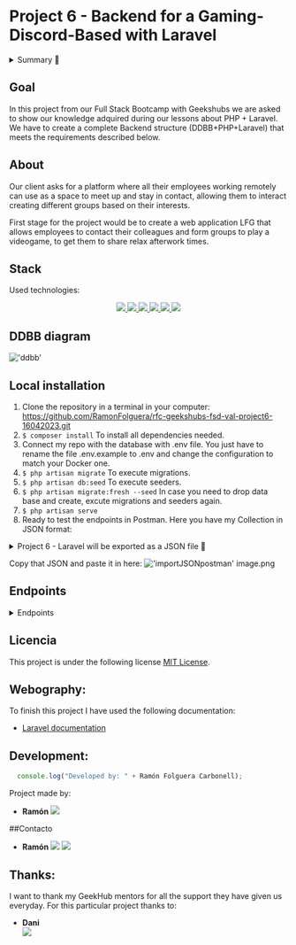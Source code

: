 # Project 6 - Backend for a Gaming-Discord-Based with Laravel
<details>
  <summary>Summary 📝</summary>
  <ol>
    <li><a href="#objetivo">Goal</a></li>
    <li><a href="#sobre-el-proyecto">About</a></li>
    <li><a href="#stack">Stack</a></li>
    <li><a href="#diagrama-bd">Diagram</a></li>
    <li><a href="#instalación-en-local">Installation</a></li>
    <li><a href="#work-flow">Work-flow</a></li>
    <li><a href="#endpoints">Endpoints</a></li>
    <li><a href="#futuras-funcionalidades">Future funtionalities</a></li>
    <li><a href="#licencia">Licence</a></li>
    <li><a href="#webgrafia">webography</a></li>
    <li><a href="#desarrollo">Development</a></li>
    <li><a href="#contacto">Contact</a></li>
  </ol>
</details>

## Goal
In this project from our Full Stack Bootcamp with Geekshubs we are asked to show our knowledge adquired during our lessons about PHP + Laravel. We have to create a complete Backend structure (DDBB+PHP+Laravel) that meets the requirements described below. 

## About
Our client asks for a platform where all their employees working remotely can use as a space to meet up and stay in contact, allowing them to interact creating different groups based on their interests.

First stage for the project would be to create a web application LFG that allows employees to contact their colleagues and form groups to play a videogame, to get them to share relax afterwork times.

## Stack
Used technologies:

<div align="center">

<a href="https://php.net/">
    <img src= "https://img.shields.io/badge/php-8993be?style=for-the-badge&logo=php&logoColor=white"/>
</a>
<a href="https://laravel.com/">
    <img src= "https://img.shields.io/badge/laravel-FF0000?style=for-the-badge&logo=laravel&logoColor=white"/>
</a>
<a href="https://www.mysql.com/">
    <img src= "https://img.shields.io/badge/mysql-3E6E93?style=for-the-badge&logo=mysql&logoColor=white"/>
</a>
<a href="https://git-scm.com/">
    <img src= "https://img.shields.io/badge/git-f34f29?style=for-the-badge&logo=git&logoColor=white"/>
</a>
<a href="https://www.docker.com/">
    <img src= "https://img.shields.io/badge/docker-2496ED?style=for-the-badge&logo=docker&logoColor=white"/>
</a>
<a href=" https://www.postman.com/">
    <img src= "https://img.shields.io/badge/Postman-FF6C37?style=for-the-badge&logo=postman&logoColor=white"/>
</a>

 </div>


## DDBB diagram
!['ddbb'](./img/ddbb.JPG)

## Local installation

1. Clone the repository in a terminal in your computer:
https://github.com/RamonFolguera/rfc-geekshubs-fsd-val-project6-16042023.git
2. ` $ composer install ` To install all dependencies needed.
3. Connect my repo with the database with .env file. You just have to rename the file .env.example to .env and change the configuration to match your Docker one.
4. ``` $ php artisan migrate ``` To execute migrations.
5. ``` $ php artisan db:seed ``` To execute seeders.
5. ``` $ php artisan migrate:fresh --seed ``` In case you need to drop data base and create, excute migrations and seeders again.
6. ``` $ php artisan serve ``` 
7. Ready to test the endpoints in Postman. Here you have my Collection in JSON format:
<details>
<summary>Project 6 - Laravel will be exported as a JSON file 📝</summary>
{
	"info": {
		"_postman_id": "e9501af7-cd90-4194-b5b7-aaba70da1431",
		"name": "Project 6 - Laravel",
		"schema": "https://schema.getpostman.com/json/collection/v2.1.0/collection.json"
	},
	"item": [
		{
			"name": "Users",
			"item": [
				{
					"name": "Get my profile",
					"protocolProfileBehavior": {
						"disableBodyPruning": true,
						"disabledSystemHeaders": {
							"accept": true
						}
					},
					"request": {
						"auth": {
							"type": "bearer",
							"bearer": [
								{
									"key": "token",
									"value": "8|029TWlGt2bxZJNUX9Jj775DKsBg1aVua7q1o38ci",
									"type": "string"
								}
							]
						},
						"method": "GET",
						"header": [
							{
								"key": "Accept",
								"value": "application/json",
								"type": "default"
							}
						],
						"body": {
							"mode": "raw",
							"raw": "",
							"options": {
								"raw": {
									"language": "json"
								}
							}
						},
						"url": {
							"raw": "localhost:8000/api/my-profile/",
							"host": [
								"localhost"
							],
							"port": "8000",
							"path": [
								"api",
								"my-profile",
								""
							]
						}
					},
					"response": []
				},
				{
					"name": "Update my profile",
					"protocolProfileBehavior": {
						"disableBodyPruning": true,
						"disabledSystemHeaders": {
							"accept": true
						}
					},
					"request": {
						"auth": {
							"type": "bearer",
							"bearer": [
								{
									"key": "token",
									"value": "8|029TWlGt2bxZJNUX9Jj775DKsBg1aVua7q1o38ci",
									"type": "string"
								}
							]
						},
						"method": "GET",
						"header": [
							{
								"key": "Accept",
								"value": "application/json",
								"type": "default"
							}
						],
						"body": {
							"mode": "raw",
							"raw": "",
							"options": {
								"raw": {
									"language": "json"
								}
							}
						},
						"url": {
							"raw": "localhost:8000/api/my-profile/",
							"host": [
								"localhost"
							],
							"port": "8000",
							"path": [
								"api",
								"my-profile",
								""
							]
						}
					},
					"response": []
				},
				{
					"name": "Get All users by Admin",
					"request": {
						"method": "GET",
						"header": [],
						"url": {
							"raw": "localhost:8000/api/register/",
							"host": [
								"localhost"
							],
							"port": "8000",
							"path": [
								"api",
								"register",
								""
							]
						}
					},
					"response": []
				}
			]
		},
		{
			"name": "Auth",
			"item": [
				{
					"name": "Register",
					"request": {
						"method": "POST",
						"header": [],
						"body": {
							"mode": "raw",
							"raw": "{\r\n    \"name\": \"Peter\",\r\n    \"last_name\": \"Roger\",\r\n    \"username\": \"nickname\",\r\n    \"email\": \"peter@peter.com\",\r\n    \"password\": \"123456\"\r\n}",
							"options": {
								"raw": {
									"language": "json"
								}
							}
						},
						"url": {
							"raw": "localhost:8000/api/register/",
							"host": [
								"localhost"
							],
							"port": "8000",
							"path": [
								"api",
								"register",
								""
							]
						}
					},
					"response": []
				},
				{
					"name": "Logout",
					"request": {
						"method": "POST",
						"header": [],
						"body": {
							"mode": "raw",
							"raw": "{\r\n    \"email\": \"alex@alex.com\",\r\n    \"password\": \"password456\"\r\n}",
							"options": {
								"raw": {
									"language": "json"
								}
							}
						},
						"url": {
							"raw": "localhost:8000/api/login/",
							"host": [
								"localhost"
							],
							"port": "8000",
							"path": [
								"api",
								"login",
								""
							]
						}
					},
					"response": []
				},
				{
					"name": "Login",
					"request": {
						"method": "POST",
						"header": [],
						"body": {
							"mode": "raw",
							"raw": "{\r\n    \"email\": \"alex@alex.com\",\r\n    \"password\": \"password456\"\r\n}",
							"options": {
								"raw": {
									"language": "json"
								}
							}
						},
						"url": {
							"raw": "localhost:8000/api/login/",
							"host": [
								"localhost"
							],
							"port": "8000",
							"path": [
								"api",
								"login",
								""
							]
						}
					},
					"response": []
				}
			]
		},
		{
			"name": "Parties",
			"item": [
				{
					"name": "Create Party",
					"request": {
						"method": "POST",
						"header": [],
						"body": {
							"mode": "raw",
							"raw": "{\r\n    \"game_id\": 1,\r\n    \"name\": \"RamonParty\"\r\n}",
							"options": {
								"raw": {
									"language": "json"
								}
							}
						},
						"url": {
							"raw": "localhost:8000/api/party/",
							"host": [
								"localhost"
							],
							"port": "8000",
							"path": [
								"api",
								"party",
								""
							]
						}
					},
					"response": []
				},
				{
					"name": "Get all parties playing a Game",
					"protocolProfileBehavior": {
						"disableBodyPruning": true,
						"disabledSystemHeaders": {
							"accept": true
						}
					},
					"request": {
						"method": "GET",
						"header": [
							{
								"key": "Accept",
								"value": "application/json",
								"type": "default"
							}
						],
						"body": {
							"mode": "raw",
							"raw": "",
							"options": {
								"raw": {
									"language": "json"
								}
							}
						},
						"url": {
							"raw": "localhost:8000/api/partiesByGameId/2",
							"host": [
								"localhost"
							],
							"port": "8000",
							"path": [
								"api",
								"partiesByGameId",
								"2"
							]
						}
					},
					"response": []
				},
				{
					"name": "Join a Party",
					"request": {
						"auth": {
							"type": "bearer",
							"bearer": [
								{
									"key": "token",
									"value": "11|flpY4uplQV3wOxlzUezMCfSiMJoT3eWbZVuW7YYT",
									"type": "string"
								}
							]
						},
						"method": "POST",
						"header": [],
						"body": {
							"mode": "raw",
							"raw": "{\r\n    \"party_id\": 1\r\n}",
							"options": {
								"raw": {
									"language": "json"
								}
							}
						},
						"url": {
							"raw": "localhost:8000/api/party/join",
							"host": [
								"localhost"
							],
							"port": "8000",
							"path": [
								"api",
								"party",
								"join"
							]
						}
					},
					"response": []
				},
				{
					"name": "Leave a Party",
					"request": {
						"auth": {
							"type": "bearer",
							"bearer": [
								{
									"key": "token",
									"value": "11|flpY4uplQV3wOxlzUezMCfSiMJoT3eWbZVuW7YYT",
									"type": "string"
								}
							]
						},
						"method": "POST",
						"header": [],
						"body": {
							"mode": "raw",
							"raw": "{\r\n    \"party_id\": 1\r\n}",
							"options": {
								"raw": {
									"language": "json"
								}
							}
						},
						"url": {
							"raw": "localhost:8000/api/party/join",
							"host": [
								"localhost"
							],
							"port": "8000",
							"path": [
								"api",
								"party",
								"join"
							]
						}
					},
					"response": []
				}
			]
		},
		{
			"name": "Messages",
			"item": [
				{
					"name": "GetAllMessagesByPartyId",
					"protocolProfileBehavior": {
						"disabledSystemHeaders": {
							"accept": true
						}
					},
					"request": {
						"auth": {
							"type": "bearer",
							"bearer": [
								{
									"key": "token",
									"value": "2|IP9D1KYxSPaZVLyzaAgScbcLXk75j4FiOKlMBKir",
									"type": "string"
								}
							]
						},
						"method": "GET",
						"header": [
							{
								"key": "Accept",
								"value": "application/json",
								"type": "default"
							}
						],
						"url": {
							"raw": "localhost:8000/api/messages/party/1",
							"host": [
								"localhost"
							],
							"port": "8000",
							"path": [
								"api",
								"messages",
								"party",
								"1"
							]
						}
					},
					"response": []
				},
				{
					"name": "Create Message",
					"protocolProfileBehavior": {
						"disabledSystemHeaders": {
							"accept": true
						}
					},
					"request": {
						"method": "POST",
						"header": [
							{
								"key": "Accept",
								"value": "application/json",
								"type": "default"
							}
						],
						"body": {
							"mode": "raw",
							"raw": "{\r\n    \"party_id\": 1,\r\n    \"message\": \"What's up guys?\"\r\n}",
							"options": {
								"raw": {
									"language": "json"
								}
							}
						},
						"url": {
							"raw": "localhost:8000/api/messages/new",
							"host": [
								"localhost"
							],
							"port": "8000",
							"path": [
								"api",
								"messages",
								"new"
							]
						}
					},
					"response": []
				},
				{
					"name": "Update Message",
					"protocolProfileBehavior": {
						"disabledSystemHeaders": {
							"accept": true
						}
					},
					"request": {
						"auth": {
							"type": "bearer",
							"bearer": [
								{
									"key": "token",
									"value": "2|IP9D1KYxSPaZVLyzaAgScbcLXk75j4FiOKlMBKir",
									"type": "string"
								}
							]
						},
						"method": "PUT",
						"header": [
							{
								"key": "Accept",
								"value": "application/json",
								"type": "default"
							}
						],
						"body": {
							"mode": "raw",
							"raw": "{\r\n    \"message\": \"que pasa cara pasa\"\r\n}",
							"options": {
								"raw": {
									"language": "json"
								}
							}
						},
						"url": {
							"raw": "localhost:8000/api/messages/1",
							"host": [
								"localhost"
							],
							"port": "8000",
							"path": [
								"api",
								"messages",
								"1"
							]
						}
					},
					"response": []
				},
				{
					"name": "Delete Message",
					"protocolProfileBehavior": {
						"disabledSystemHeaders": {
							"accept": true
						}
					},
					"request": {
						"auth": {
							"type": "bearer",
							"bearer": [
								{
									"key": "token",
									"value": "2|IP9D1KYxSPaZVLyzaAgScbcLXk75j4FiOKlMBKir",
									"type": "string"
								}
							]
						},
						"method": "DELETE",
						"header": [
							{
								"key": "Accept",
								"value": "application/json",
								"type": "default"
							}
						],
						"body": {
							"mode": "raw",
							"raw": "{\r\n    \"message\": \"how are you guys?\"\r\n}",
							"options": {
								"raw": {
									"language": "json"
								}
							}
						},
						"url": {
							"raw": "localhost:8000/api/messages/1",
							"host": [
								"localhost"
							],
							"port": "8000",
							"path": [
								"api",
								"messages",
								"1"
							]
						}
					},
					"response": []
				}
			]
		}
	]
}
</details>

Copy that JSON and paste it in here:
!['importJSONpostman'](./img/importJSONpostman.JPG)
image.png

## Endpoints
<details>
<summary>Endpoints</summary>

- AUTH
    - USERS REGISTER

            POST http://localhost:8000/api/register/
        body:
        ``` js
            
          {
            "name": "James",
            "last_name": "Webb",
            "username": "RockyRock",
            "email": "james@james.com",
            "password": "999999"
          }
        ```

    - USERS LOGIN

            POST http://localhost:8000/api/login/  
        body:
        ``` js
        {
            "email": "alex@alex.com",
            "password": "123456"
        }
        ```

    - USERS LOGOUT

            POST http://localhost:8000/api/logout/  

- USER
    - USER PROFILE 

        Copy the generated TOKEN generado with authenticate from LOGIN:


        ```
            "1|GmWPYpZbnEKrKpqHPh6Z2oFxl14oQxMaPKpJexYX"
        ```

        In AUTHORIZATION. Type BEARER TOKEN. Paste the generated TOKEN.

            GET http://localhost:8000/api/my-profile/

        

    - USER PROFILE DETAILS UPDATE 

        Copy the generated TOKEN generado with authenticate from LOGIN:

        ```
            "1|GmWPYpZbnEKrKpqHPh6Z2oFxl14oQxMaPKpJexYX"
        ```

        In AUTHORIZATION. Type BEARER TOKEN. Paste the generated TOKEN.

            PUT http://localhost:8000/api/my-profile/update
        body:
        ``` js
            {
            "name": "Alex updated",
            "last_name": "Moya updated",
            "username": "updated",
            "email": "alex@gmailupdated.com",
            "password": "123456"
            }
        ```

    - GET ALL REGISTERED USERS AS ADMIN

        LOGIN as USER with ADMIN role:

        body:
        ``` js
            {
                "email": "alex@alex.com",
                "password": "123456"
            }
        ```

        Copy the generated TOKEN generado with authenticate from LOGIN:


        ```
            "1|GmWPYpZbnEKrKpqHPh6Z2oFxl14oQxMaPKpJexYX"
        ```

        In AUTHORIZATION. Type BEARER TOKEN. Paste the generated TOKEN.

            GET  http://localhost:8000/api/users/all

- PARTY
    - CREATE PARTIES

            POST http://localhost:8000/api/party/
        body:
        ``` js
            {
                "game_id": 4,
                "name": "NewParty"
            }
        ```

    - GET ALL PARTIES PLAYING A SPECIFIC GAME

        Adding id from the selected game by params (/id).

            GET http://localhost:8000/api/partiesByGameId/2

    - JOIN A PARTY

        Copy the generated TOKEN generado with authenticate from LOGIN:

        ```
            "1|GmWPYpZbnEKrKpqHPh6Z2oFxl14oQxMaPKpJexYX"
        ```

        In AUTHORIZATION. Type BEARER TOKEN. Paste the generated TOKEN.


            POST http://localhost:8000/api/party/join
        body:
        ``` js
            {
                "party_id": 4
            }
        ```

    - LEAVE A PARTY

        Copy the generated TOKEN generado with authenticate from LOGIN:

        ```
            "1|GmWPYpZbnEKrKpqHPh6Z2oFxl14oQxMaPKpJexYX"
        ```

        In AUTHORIZATION. Type BEARER TOKEN. Paste the generated TOKEN.


            POST http://localhost:8000/api/party/leave
        body:
        ``` js
            {
                "party_id": 4
            }
        ```
    
- MESSAGES
    - GET ALL MESSAGES IN A PARTY

        Copy the generated TOKEN generado with authenticate from LOGIN:

        ```
            "1|GmWPYpZbnEKrKpqHPh6Z2oFxl14oQxMaPKpJexYX"
        ```

        In AUTHORIZATION. Type BEARER TOKEN. Paste the generated TOKEN.

        Adding id from the selected party by params (/id).

            GET  http://localhost:8000/api/messages/party/1


    - CREATE NEW MESSAGES

        Copy the generated TOKEN generado with authenticate from LOGIN:

        ```
            "1|GmWPYpZbnEKrKpqHPh6Z2oFxl14oQxMaPKpJexYX"
        ```

        In AUTHORIZATION. Type BEARER TOKEN. Paste the generated TOKEN.


            POST http://localhost:8000/api/messages/new
        body:
        ``` js
            {
                "party_id": 1,
                 "message": "Whats up guys?"
            }
        ```

- UPDATE MESSAGES

        Copy the generated TOKEN generado with authenticate from LOGIN:

        ```
            "1|GmWPYpZbnEKrKpqHPh6Z2oFxl14oQxMaPKpJexYX"
        ```

        In AUTHORIZATION. Type BEARER TOKEN. Paste the generated TOKEN.

        Adding id from the selected message by params (/id)

            PUT http://localhost:8000/api/messages/1
        body:
       ``` js
            {
                "message": "Whats up guys?"
            }
        ```      

- DELETE MESSAGES

        Copy the generated TOKEN generado with authenticate from LOGIN:

        ```
            "1|GmWPYpZbnEKrKpqHPh6Z2oFxl14oQxMaPKpJexYX"
        ```

        In AUTHORIZATION. Type BEARER TOKEN. Paste the generated TOKEN.

        Adding id from the selected message by params (/id)

            DELETE http://localhost:8000/api/messages/1
         
</details>



## Licencia
This project is under the following license [MIT License](https://github.com/RamonFolguera/rfc-geekshubs-fsd-val-project6-16042023/blob/master/LICENSE).

## Webography:
To finish this project I have used the following documentation:
- [Laravel documentation](https://laravel.com/docs/9.x)


## Development:

``` js
  console.log("Developed by: " + Ramón Folguera Carbonell);
```  

Project made by:

- **Ramón**
<a href="https://github.com/RamonFolguera" target="_blank"><img src="https://img.shields.io/badge/github-24292F?style=for-the-badge&logo=github&logoColor=white" target="_blank"></a>

##Contacto
- **Ramón**
<a href = "mailto:folguera.ramon@gmail.com"><img src="https://img.shields.io/badge/Gmail-C6362C?style=for-the-badge&logo=gmail&logoColor=white" target="_blank"></a>
<a href="https://www.linkedin.com/in/ram%C3%B3n-folguera-0ab32776/" target="_blank"><img src="https://img.shields.io/badge/-LinkedIn-%230077B5?style=for-the-badge&logo=linkedin&logoColor=white" target="_blank"></a> 
</p>

## Thanks:

I want to thank my GeekHub mentors for all the support they have given us everyday. For this particular project thanks to:

- **Dani**  
<a href="https://github.com/datata" target="_blank"><img src="https://img.shields.io/badge/github-24292F?style=for-the-badge&logo=github&logoColor=white" target="_blank"></a> 















